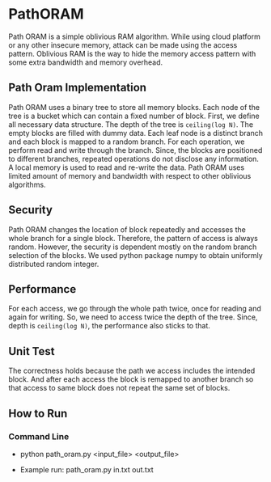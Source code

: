 # PathORAM
Path ORAM is a simple oblivious RAM algorithm. While using cloud platform or any other insecure memory, attack can be made using the access pattern. Oblivious RAM is the way to hide the memory access pattern with some extra bandwidth and memory overhead.

## Path Oram Implementation
Path ORAM uses a binary tree to store all memory blocks. Each node of the tree is
a bucket which can contain a fixed number of block. First, we define all necessary data
structure. The depth of the tree is `ceiling(log N)`. The empty blocks are filled with dummy
data. Each leaf node is a distinct branch and each block is mapped to a random branch.
For each operation, we perform read and write through the branch. Since, the blocks
are positioned to different branches, repeated operations do not disclose any information. A
local memory is used to read and re-write the data. Path ORAM uses limited amount of
memory and bandwidth with respect to other oblivious algorithms.

## Security
Path ORAM changes the location of block repeatedly and accesses the whole branch for
a single block. Therefore, the pattern of access is always random. However, the security is
dependent mostly on the random branch selection of the blocks. We used python package
numpy to obtain uniformly distributed random integer.

## Performance
For each access, we go through the whole path twice, once for reading and again for writing.
So, we need to access twice the depth of the tree. Since, depth is `ceiling(log N)`, the performance
also sticks to that.

## Unit Test
The correctness holds because the path we access includes the intended block. And after
each access the block is remapped to another branch so that access to same block does not
repeat the same set of blocks.


## How to Run
### Command Line

- python path_oram.py <input_file> <output_file>

- Example run: path_oram.py in.txt out.txt
